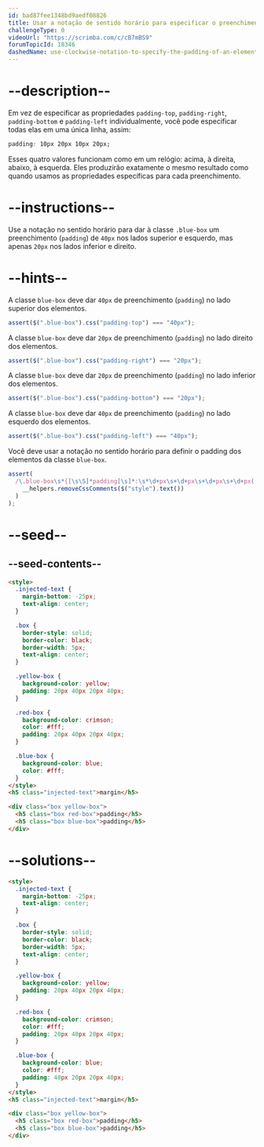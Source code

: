 ```yaml
---
id: bad87fee1348bd9aedf08826
title: Usar a notação de sentido horário para especificar o preenchimento (padding) de um elemento
challengeType: 0
videoUrl: "https://scrimba.com/c/cB7mBS9"
forumTopicId: 18346
dashedName: use-clockwise-notation-to-specify-the-padding-of-an-element
---
```


# --description--

Em vez de especificar as propriedades `padding-top`, `padding-right`, `padding-bottom` e `padding-left` individualmente, você pode especificar todas elas em uma única linha, assim:

```css
padding: 10px 20px 10px 20px;
```

Esses quatro valores funcionam como em um relógio: acima, à direita, abaixo, à esquerda. Eles produzirão exatamente o mesmo resultado como quando usamos as propriedades específicas para cada preenchimento.

# --instructions--

Use a notação no sentido horário para dar à classe `.blue-box` um preenchimento (`padding`) de `40px` nos lados superior e esquerdo, mas apenas `20px` nos lados inferior e direito.

# --hints--

A classe `blue-box` deve dar `40px` de preenchimento (`padding`) no lado superior dos elementos.

```js
assert($(".blue-box").css("padding-top") === "40px");
```

A classe `blue-box` deve dar `20px` de preenchimento (`padding`) no lado direito dos elementos.

```js
assert($(".blue-box").css("padding-right") === "20px");
```

A classe `blue-box` deve dar `20px` de preenchimento (`padding`) no lado inferior dos elementos.

```js
assert($(".blue-box").css("padding-bottom") === "20px");
```

A classe `blue-box` deve dar `40px` de preenchimento (`padding`) no lado esquerdo dos elementos.

```js
assert($(".blue-box").css("padding-left") === "40px");
```

Você deve usar a notação no sentido horário para definir o padding dos elementos da classe `blue-box`.

```js
assert(
  /\.blue-box\s*{[\s\S]*padding[\s]*:\s*\d+px\s+\d+px\s+\d+px\s+\d+px(;\s*[^}]+\s*}|;?\s*})/.test(
    __helpers.removeCssComments($("style").text())
  )
);
```

# --seed--

## --seed-contents--

```html
<style>
  .injected-text {
    margin-bottom: -25px;
    text-align: center;
  }

  .box {
    border-style: solid;
    border-color: black;
    border-width: 5px;
    text-align: center;
  }

  .yellow-box {
    background-color: yellow;
    padding: 20px 40px 20px 40px;
  }

  .red-box {
    background-color: crimson;
    color: #fff;
    padding: 20px 40px 20px 40px;
  }

  .blue-box {
    background-color: blue;
    color: #fff;
  }
</style>
<h5 class="injected-text">margin</h5>

<div class="box yellow-box">
  <h5 class="box red-box">padding</h5>
  <h5 class="box blue-box">padding</h5>
</div>
```

# --solutions--

```html
<style>
  .injected-text {
    margin-bottom: -25px;
    text-align: center;
  }

  .box {
    border-style: solid;
    border-color: black;
    border-width: 5px;
    text-align: center;
  }

  .yellow-box {
    background-color: yellow;
    padding: 20px 40px 20px 40px;
  }

  .red-box {
    background-color: crimson;
    color: #fff;
    padding: 20px 40px 20px 40px;
  }

  .blue-box {
    background-color: blue;
    color: #fff;
    padding: 40px 20px 20px 40px;
  }
</style>
<h5 class="injected-text">margin</h5>

<div class="box yellow-box">
  <h5 class="box red-box">padding</h5>
  <h5 class="box blue-box">padding</h5>
</div>
```
